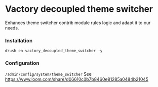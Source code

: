 # Vactory decoupled theme switcher
Enhances theme switcher contrib module rules logic and adapt it to our needs.

### Installation
`drush en vactory_decoupled_theme_switcher -y`

### Configuration
`/admin/config/system/theme_switcher`
See https://www.loom.com/share/d06610c0b7b8460e81285a0484b21045
